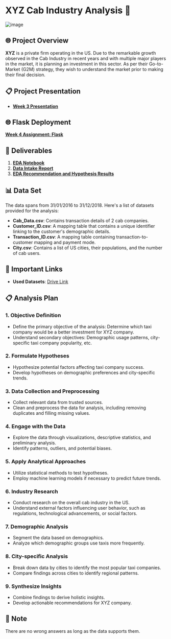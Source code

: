 # XYZ Cab Industry Analysis 🚖

![image](https://github.com/hocuf/G2M-insight-for-Cab-Investment-firm--Data-Glacier/assets/92105996/dde256a1-7502-43cb-80c6-8eb2d41592a0)


## 🌐 Project Overview

**XYZ** is a private firm operating in the US. Due to the remarkable growth observed in the Cab Industry in recent years and with multiple major players in the market, it is planning an investment in this sector. As per their Go-to-Market (G2M) strategy, they wish to understand the market prior to making their final decision.

## 📋 Project Presentation 

* [**Week 3 Presentation**](https://github.com/hocuf/G2M-insight-for-Cab-Investment-firm--Data-Glacier/blob/main/Presentation_week_3.pptx)

## 🌐 Flask Deployment

[**Week 4 Assignment: Flask**](https://github.com/hocuf/G2M-insight-for-Cab-Investment-firm--Data-Glacier/blob/main/w4_assignment.pdf)

## 📁 Deliverables

1. [**EDA Notebook**](https://github.com/hocuf/G2M-insight-for-Cab-Investment-firm--Data-Glacier/blob/main/G2M%20insight%20for%20Cab%20Investment%20firm.ipynb)
2. [**Data Intake Report**](https://github.com/hocuf/G2M-insight-for-Cab-Investment-firm--Data-Glacier/blob/main/Data%20Intake%20Report_VI%20(1).pdf)
3. [**EDA Recommendation and Hypothesis Results**](https://github.com/hocuf/G2M-insight-for-Cab-Investment-firm--Data-Glacier/blob/main/EDA%20-%20Recommender%20System.ipynb)


## 📊 Data Set

The data spans from 31/01/2016 to 31/12/2018. Here's a list of datasets provided for the analysis:

- **Cab_Data.csv**: Contains transaction details of 2 cab companies.
- **Customer_ID.csv**: A mapping table that contains a unique identifier linking to the customer's demographic details.
- **Transaction_ID.csv**: A mapping table containing transaction-to-customer mapping and payment mode.
- **City.csv**: Contains a list of US cities, their populations, and the number of cab users.

## 🔗 Important Links

- **Used Datasets**: [Drive Link](https://drive.google.com/drive/folders/1-QPbo40JcZg_SgmpGxWZwvKrW2s24syR?usp=sharing)


## 📋 Analysis Plan

### 1. Objective Definition
- Define the primary objective of the analysis: Determine which taxi company would be a better investment for XYZ company.
- Understand secondary objectives: Demographic usage patterns, city-specific taxi company popularity, etc.

### 2. Formulate Hypotheses
- Hypothesize potential factors affecting taxi company success.
- Develop hypotheses on demographic preferences and city-specific trends.

### 3. Data Collection and Preprocessing
- Collect relevant data from trusted sources.
- Clean and preprocess the data for analysis, including removing duplicates and filling missing values.

### 4. Engage with the Data
- Explore the data through visualizations, descriptive statistics, and preliminary analysis.
- Identify patterns, outliers, and potential biases.

### 5. Apply Analytical Approaches
- Utilize statistical methods to test hypotheses.
- Employ machine learning models if necessary to predict future trends.

### 6. Industry Research
- Conduct research on the overall cab industry in the US.
- Understand external factors influencing user behavior, such as regulations, technological advancements, or social factors.

### 7. Demographic Analysis
- Segment the data based on demographics.
- Analyze which demographic groups use taxis more frequently.

### 8. City-specific Analysis
- Break down data by cities to identify the most popular taxi companies.
- Compare findings across cities to identify regional patterns.

### 9. Synthesize Insights
- Combine findings to derive holistic insights.
- Develop actionable recommendations for XYZ company.





## 📝 Note

There are no wrong answers as long as the data supports them.

